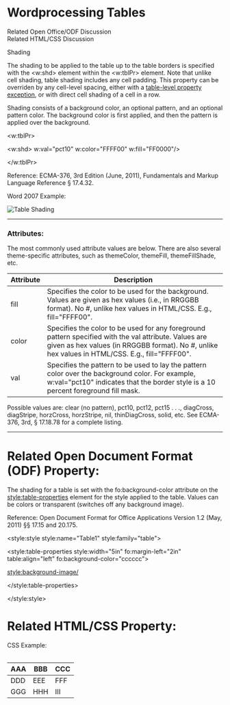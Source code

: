 # Wordprocessing Tables

Related Open Office/ODF Discussion  
Related HTML/CSS Discussion

Shading

The shading to be applied to the table up to the table borders is specified with the <w:shd> element within the <w:tblPr> element. Note that unlike cell shading, table shading includes any cell padding. This property can be overriden by any cell-level spacing, either with a [table-level property exception](WPtablePropertyExceptions.md#tblExPrShading), or with direct cell shading of a cell in a row.

Shading consists of a background color, an optional pattern, and an optional pattern color. The background color is first applied, and then the pattern is applied over the background.

<w:tblPr>

<w:shd> w:val="pct10" w:color="FFFF00" w:fill="FF0000"/>

</w:tblPr>

Reference: ECMA-376, 3rd Edition (June, 2011), Fundamentals and Markup Language Reference § 17.4.32.

Word 2007 Example:

![Table Shading](images\wp-table-shading-1.gif)

---

### Attributes:

The most commonly used attribute values are below. There are also several theme-specific attributes, such as themeColor, themeFill, themeFillShade, etc.

| Attribute | Description                                                                                                                                                                                              |
| --------- | -------------------------------------------------------------------------------------------------------------------------------------------------------------------------------------------------------- |
| fill      | Specifies the color to be used for the background. Values are given as hex values (i.e., in RRGGBB format). No #, unlike hex values in HTML/CSS. E.g., fill="FFFF00".                                    |
| color     | Specifies the color to be used for any foreground pattern specified with the val attribute. Values are given as hex values (in RRGGBB format). No #, unlike hex values in HTML/CSS. E.g., fill="FFFF00". |
| val       | Specifies the pattern to be used to lay the pattern color over the background color. For example, w:val="pct10" indicates that the border style is a 10 percent foreground fill mask.                    |

Possible values are: clear (no pattern), pct10, pct12, pct15 . . ., diagCross, diagStripe, horzCross, horzStripe, nil, thinDiagCross, solid, etc. See ECMA-376, 3rd, § 17.18.78 for a complete listing.

---

# Related Open Document Format (ODF) Property:

The shading for a table is set with the fo:background-color attribute on the <style:table-properties> element for the style applied to the table. Values can be colors or transparent (switches off any background image).

Reference: Open Document Format for Office Applications Version 1.2 (May, 2011) §§ 17.15 and 20.175.

<style:style style:name="Table1" style:family="table">

<style:table-properties style:width="5in" fo:margin-left="2in" table:align="left" fo:background-color="cccccc">

<style:background-image/>

</style:table-properties>

</style:style>

# Related HTML/CSS Property:

<table cellspacing="10px" style="background-color:#FF0000;">

CSS Example:

| AAA | BBB | CCC |
| --- | --- | --- |
| DDD | EEE | FFF |
| GGG | HHH | III |
